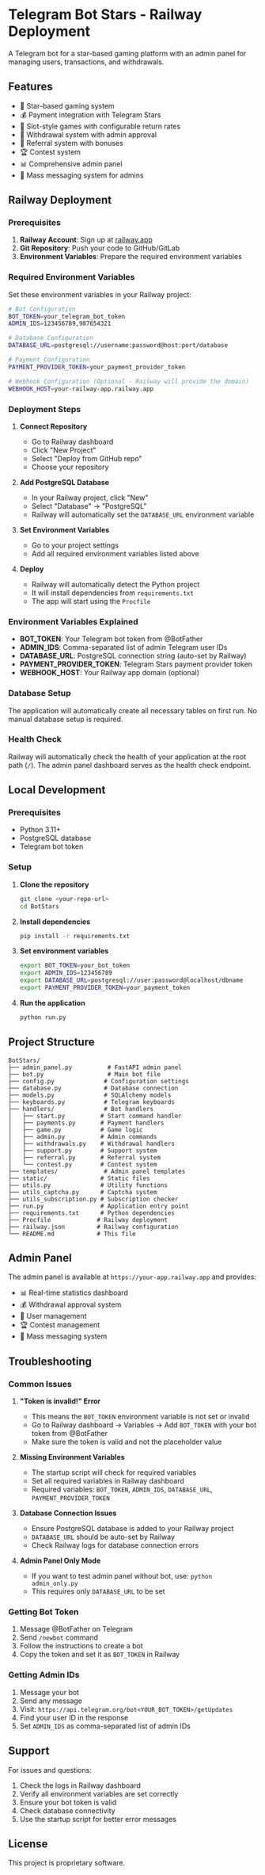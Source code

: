 # Telegram Bot Stars - Railway Deployment

A Telegram bot for a star-based gaming platform with an admin panel for managing users, transactions, and withdrawals.

## Features

- 🌟 Star-based gaming system
- 💰 Payment integration with Telegram Stars
- 🎰 Slot-style games with configurable return rates
- 💸 Withdrawal system with admin approval
- 👥 Referral system with bonuses
- 🏆 Contest system
- 📊 Comprehensive admin panel
- 📨 Mass messaging system for admins

## Railway Deployment

### Prerequisites

1. **Railway Account**: Sign up at [railway.app](https://railway.app)
2. **Git Repository**: Push your code to GitHub/GitLab
3. **Environment Variables**: Prepare the required environment variables

### Required Environment Variables

Set these environment variables in your Railway project:

```bash
# Bot Configuration
BOT_TOKEN=your_telegram_bot_token
ADMIN_IDS=123456789,987654321

# Database Configuration
DATABASE_URL=postgresql://username:password@host:port/database

# Payment Configuration
PAYMENT_PROVIDER_TOKEN=your_payment_provider_token

# Webhook Configuration (Optional - Railway will provide the domain)
WEBHOOK_HOST=your-railway-app.railway.app
```

### Deployment Steps

1. **Connect Repository**
   - Go to Railway dashboard
   - Click "New Project"
   - Select "Deploy from GitHub repo"
   - Choose your repository

2. **Add PostgreSQL Database**
   - In your Railway project, click "New"
   - Select "Database" → "PostgreSQL"
   - Railway will automatically set the `DATABASE_URL` environment variable

3. **Set Environment Variables**
   - Go to your project settings
   - Add all required environment variables listed above

4. **Deploy**
   - Railway will automatically detect the Python project
   - It will install dependencies from `requirements.txt`
   - The app will start using the `Procfile`

### Environment Variables Explained

- **BOT_TOKEN**: Your Telegram bot token from @BotFather
- **ADMIN_IDS**: Comma-separated list of admin Telegram user IDs
- **DATABASE_URL**: PostgreSQL connection string (auto-set by Railway)
- **PAYMENT_PROVIDER_TOKEN**: Telegram Stars payment provider token
- **WEBHOOK_HOST**: Your Railway app domain (optional)

### Database Setup

The application will automatically create all necessary tables on first run. No manual database setup is required.

### Health Check

Railway will automatically check the health of your application at the root path (`/`). The admin panel dashboard serves as the health check endpoint.

## Local Development

### Prerequisites

- Python 3.11+
- PostgreSQL database
- Telegram bot token

### Setup

1. **Clone the repository**
   ```bash
   git clone <your-repo-url>
   cd BotStars
   ```

2. **Install dependencies**
   ```bash
   pip install -r requirements.txt
   ```

3. **Set environment variables**
   ```bash
   export BOT_TOKEN=your_bot_token
   export ADMIN_IDS=123456789
   export DATABASE_URL=postgresql://user:password@localhost/dbname
   export PAYMENT_PROVIDER_TOKEN=your_payment_token
   ```

4. **Run the application**
   ```bash
   python run.py
   ```

## Project Structure

```
BotStars/
├── admin_panel.py          # FastAPI admin panel
├── bot.py                  # Main bot file
├── config.py              # Configuration settings
├── database.py            # Database connection
├── models.py              # SQLAlchemy models
├── keyboards.py           # Telegram keyboards
├── handlers/              # Bot handlers
│   ├── start.py          # Start command handler
│   ├── payments.py       # Payment handlers
│   ├── game.py           # Game logic
│   ├── admin.py          # Admin commands
│   ├── withdrawals.py    # Withdrawal handlers
│   ├── support.py        # Support system
│   ├── referral.py       # Referral system
│   └── contest.py        # Contest system
├── templates/             # Admin panel templates
├── static/               # Static files
├── utils.py              # Utility functions
├── utils_captcha.py      # Captcha system
├── utils_subscription.py # Subscription checker
├── run.py                # Application entry point
├── requirements.txt      # Python dependencies
├── Procfile             # Railway deployment
├── railway.json         # Railway configuration
└── README.md            # This file
```

## Admin Panel

The admin panel is available at `https://your-app.railway.app` and provides:

- 📊 Real-time statistics dashboard
- 💰 Withdrawal approval system
- 👥 User management
- 🏆 Contest management
- 📨 Mass messaging system

## Troubleshooting

### Common Issues

1. **"Token is invalid!" Error**
   - This means the `BOT_TOKEN` environment variable is not set or invalid
   - Go to Railway dashboard → Variables → Add `BOT_TOKEN` with your bot token from @BotFather
   - Make sure the token is valid and not the placeholder value

2. **Missing Environment Variables**
   - The startup script will check for required variables
   - Set all required variables in Railway dashboard
   - Required variables: `BOT_TOKEN`, `ADMIN_IDS`, `DATABASE_URL`, `PAYMENT_PROVIDER_TOKEN`

3. **Database Connection Issues**
   - Ensure PostgreSQL database is added to your Railway project
   - `DATABASE_URL` should be auto-set by Railway
   - Check Railway logs for database connection errors

4. **Admin Panel Only Mode**
   - If you want to test admin panel without bot, use: `python admin_only.py`
   - This requires only `DATABASE_URL` to be set

### Getting Bot Token

1. Message @BotFather on Telegram
2. Send `/newbot` command
3. Follow the instructions to create a bot
4. Copy the token and set it as `BOT_TOKEN` in Railway

### Getting Admin IDs

1. Message your bot
2. Send any message
3. Visit: `https://api.telegram.org/bot<YOUR_BOT_TOKEN>/getUpdates`
4. Find your user ID in the response
5. Set `ADMIN_IDS` as comma-separated list of admin IDs

## Support

For issues and questions:
1. Check the logs in Railway dashboard
2. Verify all environment variables are set correctly
3. Ensure your bot token is valid
4. Check database connectivity
5. Use the startup script for better error messages

## License

This project is proprietary software.
